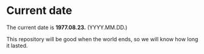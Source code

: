 # Current date

The current date is **1977.08.23.** (YYYY.MM.DD.)

This repository will be good when the world ends, so we will know how long it lasted.